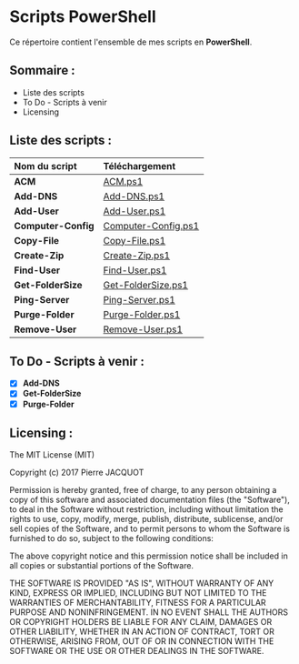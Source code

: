 # Scripts PowerShell
Ce répertoire contient l'ensemble de mes scripts en **PowerShell**.

## Sommaire :
- Liste des scripts
- To Do - Scripts à venir
- Licensing

## Liste des scripts :
| Nom du script | Téléchargement |
|:---|:---|
| **ACM** | [ACM.ps1](ACM/ACM.ps1) |
| **Add-DNS** | [Add-DNS.ps1](Add-DNS/Add-DNS.ps1) |
| **Add-User** | [Add-User.ps1](Add-User/Add-User.ps1) |
| **Computer-Config** | [Computer-Config.ps1](Computer-Config/Computer-Config.ps1) |
| **Copy-File** | [Copy-File.ps1](Copy-File/Copy-File.ps1) |
| **Create-Zip** | [Create-Zip.ps1](Create-Zip/Create-Zip.ps1) |
| **Find-User** | [Find-User.ps1](Find-User/Find-User.ps1) |
| **Get-FolderSize** | [Get-FolderSize.ps1](Get-FolderSize/Get-FolderSize.ps1) |
| **Ping-Server** | [Ping-Server.ps1](Ping-Server/Ping-Server.ps1) |
| **Purge-Folder** | [Purge-Folder.ps1](Purge-Folder/Purge-Folder.ps1) |
| **Remove-User** | [Remove-User.ps1](Remove-User/Remove-User.ps1) |

## To Do - Scripts à venir :
- [x] **Add-DNS**
- [x] **Get-FolderSize**
- [x] **Purge-Folder**

## Licensing :
The MIT License (MIT)

Copyright (c) 2017 Pierre JACQUOT

Permission is hereby granted, free of charge, to any person obtaining a copy
of this software and associated documentation files (the "Software"), to deal
in the Software without restriction, including without limitation the rights
to use, copy, modify, merge, publish, distribute, sublicense, and/or sell
copies of the Software, and to permit persons to whom the Software is
furnished to do so, subject to the following conditions:

The above copyright notice and this permission notice shall be included in all
copies or substantial portions of the Software.

THE SOFTWARE IS PROVIDED "AS IS", WITHOUT WARRANTY OF ANY KIND, EXPRESS OR
IMPLIED, INCLUDING BUT NOT LIMITED TO THE WARRANTIES OF MERCHANTABILITY,
FITNESS FOR A PARTICULAR PURPOSE AND NONINFRINGEMENT. IN NO EVENT SHALL THE
AUTHORS OR COPYRIGHT HOLDERS BE LIABLE FOR ANY CLAIM, DAMAGES OR OTHER
LIABILITY, WHETHER IN AN ACTION OF CONTRACT, TORT OR OTHERWISE, ARISING FROM,
OUT OF OR IN CONNECTION WITH THE SOFTWARE OR THE USE OR OTHER DEALINGS IN THE
SOFTWARE.
